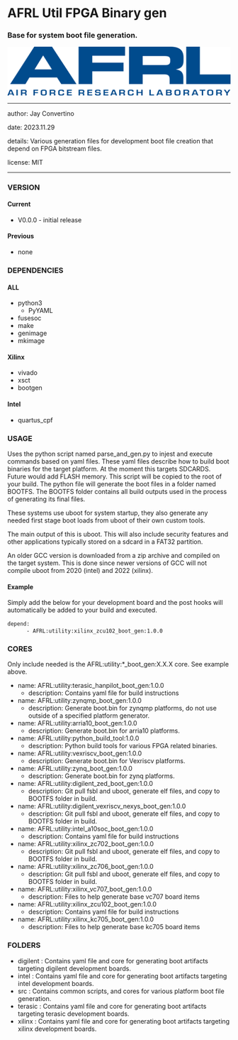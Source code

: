 # AFRL Util FPGA Binary gen
### Base for system boot file generation.

![image](img/AFRL.png)

---

   author: Jay Convertino   
   
   date: 2023.11.29
   
   details: Various generation files for development boot file creation that depend on FPGA bitstream files.
   
   license: MIT   
   
---

### VERSION
#### Current
  - V0.0.0 - initial release

#### Previous
  - none

### DEPENDENCIES
#### ALL
  - python3
    - PyYAML
  - fusesoc
  - make
  - genimage
  - mkimage

#### Xilinx
  - vivado
  - xsct
  - bootgen

#### Intel
  - quartus_cpf

### USAGE
Uses the python script named parse_and_gen.py to injest and execute commands based on yaml files. These yaml files describe how to build boot binaries for the target platform. At the moment this targets SDCARDS. Future would add FLASH memory. This script will be copied to the root of your build. The python file will generate the boot files in a folder named BOOTFS. The BOOTFS folder contains all build outputs used in the process of generating its final files.

These systems use uboot for system startup, they also generate any needed first stage boot loads from uboot of their own custom tools.

The main output of this is uboot. This will also include security features and other applications typically stored on a sdcard in a FAT32 partition.

An older GCC version is downloaded from a zip archive and compiled on the target system. This is done since newer versions of GCC will not compile uboot from 2020 (intel) and 2022 (xilinx).

#### Example
Simply add the below for your development board and the post hooks will automatically be added to your build and executed.

```
depend:
      - AFRL:utility:xilinx_zcu102_boot_gen:1.0.0
```

### CORES
Only include needed is the AFRL:utility:*_boot_gen:X.X.X core. See example above.

- name: AFRL:utility:terasic_hanpilot_boot_gen:1.0.0
  - description: Contains yaml file for build instructions
- name: AFRL:utility:zynqmp_boot_gen:1.0.0
  - description: Generate boot.bin for zynqmp platforms, do not use outside of a specified platform generator.
- name: AFRL:utility:arria10_boot_gen:1.0.0
  - description: Generate boot.bin for arria10 platforms.
- name: AFRL:utility:python_build_tool:1.0.0
  - description: Python build tools for various FPGA related binaries.
- name: AFRL:utility:vexriscv_boot_gen:1.0.0
  - description: Generate boot.bin for Vexriscv platforms.
- name: AFRL:utility:zynq_boot_gen:1.0.0
  - description: Generate boot.bin for zynq platforms.
- name: AFRL:utility:digilent_zed_boot_gen:1.0.0
  - description: Git pull fsbl and uboot, generate elf files, and copy to BOOTFS folder in build.
- name: AFRL:utility:digilent_vexriscv_nexys_boot_gen:1.0.0
  - description: Git pull fsbl and uboot, generate elf files, and copy to BOOTFS folder in build.
- name: AFRL:utility:intel_a10soc_boot_gen:1.0.0
  - description: Contains yaml file for build instructions
- name: AFRL:utility:xilinx_zc702_boot_gen:1.0.0
  - description: Git pull fsbl and uboot, generate elf files, and copy to BOOTFS folder in build.
- name: AFRL:utility:xilinx_zc706_boot_gen:1.0.0
  - description: Git pull fsbl and uboot, generate elf files, and copy to BOOTFS folder in build.
- name: AFRL:utility:xilinx_vc707_boot_gen:1.0.0
  - description: Files to help generate base vc707 board items
- name: AFRL:utility:xilinx_zcu102_boot_gen:1.0.0
  - description: Contains yaml file for build instructions
- name: AFRL:utility:xilinx_kc705_boot_gen:1.0.0
  - description: Files to help generate base kc705 board items

### FOLDERS
  - digilent : Contains yaml file and core for generating boot artifacts targeting digilent development boards.
  - intel : Contains yaml file and core for generating boot artifacts targeting intel development boards.
  - src : Contains common scripts, and cores for various platform boot file generation.
  - terasic : Contains yaml file and core for generating boot artifacts targeting terasic development boards.
  - xilinx : Contains yaml file and core for generating boot artifacts targeting xilinx development boards.
